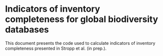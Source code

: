 # Indicators of inventory completeness for global biodiversity databases
This document presents the code used to calculate indicators of inventory completeness presented in Stropp et al. (in prep.).
